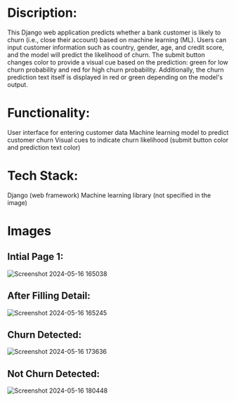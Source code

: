 # Discription:
This Django web application predicts whether a bank customer is likely to churn (i.e., close their account) based on machine learning (ML). Users can input customer information such as country, gender, age, and credit score, and the model will predict the likelihood of churn. The submit button changes color to provide a visual cue based on the prediction: green for low churn probability and red for high churn probability. Additionally, the churn prediction text itself is displayed in red or green depending on the model's output.

# Functionality:
User interface for entering customer data
Machine learning model to predict customer churn
Visual cues to indicate churn likelihood (submit button color and prediction text color)

# Tech Stack:
Django (web framework)
Machine learning library (not specified in the image) 

# Images  
## Intial Page 1:  
![Screenshot 2024-05-16 165038](https://github.com/ShubhamKalsekar/Django_Bank_Customer_Churn_Predication/assets/93903997/ae9333ce-70ed-4c27-877e-226350276371)

## After Filling Detail: 
![Screenshot 2024-05-16 165245](https://github.com/ShubhamKalsekar/Django_Bank_Customer_Churn_Predication/assets/93903997/e0480e14-8f8a-42a9-9eb8-105f1a0b33de)

## Churn Detected: 
![Screenshot 2024-05-16 173636](https://github.com/ShubhamKalsekar/Django_Bank_Customer_Churn_Predication/assets/93903997/e62f918e-b3bb-4736-a9a2-eb56279c5610)

## Not Churn Detected: 
![Screenshot 2024-05-16 180448](https://github.com/ShubhamKalsekar/Django_Bank_Customer_Churn_Predication/assets/93903997/2498c241-ec19-4832-9388-d8b9db3e803b)

